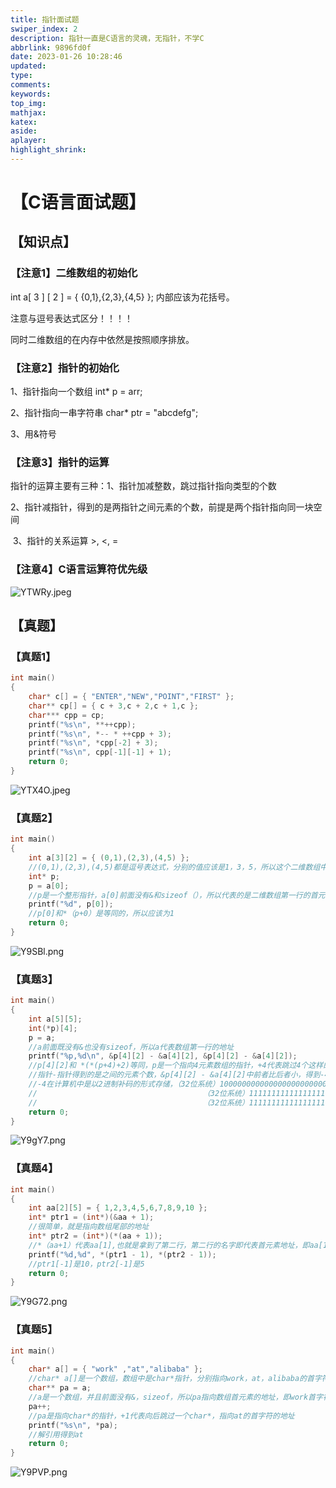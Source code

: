 ```yaml
---
title: 指针面试题
swiper_index: 2
description: 指针一直是C语言的灵魂，无指针，不学C
abbrlink: 9896fd0f
date: 2023-01-26 10:28:46
updated:
type:
comments:
keywords:
top_img:
mathjax:
katex:
aside:
aplayer:
highlight_shrink:
---
```

# 【C语言面试题】

## 【知识点】

### 【注意1】二维数组的初始化 

int a[ 3 ] [ 2 ] = { {0,1},{2,3},{4,5} }; 内部应该为花括号。

注意与逗号表达式区分！！！！

同时二维数组的在内存中依然是按照顺序排放。

### 【注意2】指针的初始化

1、指针指向一个数组 int* p = arr;

2、指针指向一串字符串 char* ptr = "abcdefg";

3、用&符号

### 【注意3】指针的运算

指针的运算主要有三种：1、指针加减整数，跳过指针指向类型的个数

​                  2、指针减指针，得到的是两指针之间元素的个数，前提是两个指针指向同一块空间

​                  3、指针的关系运算 >, <, =

### 【注意4】C语言运算符优先级

![YTWRy.jpeg](https://c2.im5i.com/2023/01/25/YTWRy.jpeg)



## 【真题】

### 【真题1】

```c
int main()
{
    char* c[] = { "ENTER","NEW","POINT","FIRST" };
    char** cp[] = { c + 3,c + 2,c + 1,c };
    char*** cpp = cp;
    printf("%s\n", **++cpp);
    printf("%s\n", *-- * ++cpp + 3);
    printf("%s\n", *cpp[-2] + 3);
    printf("%s\n", cpp[-1][-1] + 1);
    return 0;
}
```

![YTX4O.jpeg](https://c2.im5i.com/2023/01/25/YTX4O.jpeg)

### 【真题2】

```c
int main()
{
	int a[3][2] = { (0,1),(2,3),(4,5) };
    //(0,1),(2,3),(4,5)都是逗号表达式，分别的值应该是1，3，5，所以这个二维数组中依次应该是a[0][0]=1,a[0][1]=3,a[1][0]=5,a[1][1]=0,a[2][0]=0,a[2][1]=0
	int* p;
	p = a[0];
    //p是一个整形指针，a[0]前面没有&和sizeof（），所以代表的是二维数组第一行的首元素地址，即指向a[0][0]=1
	printf("%d", p[0]);
    //p[0]和*（p+0）是等同的，所以应该为1
	return 0;
}

```

![Y9SBl.png](https://c2.im5i.com/2023/01/26/Y9SBl.png)

### 【真题3】

```c
int main()
{
    int a[5][5];
    int(*p)[4];
    p = a;
    //a前面既没有&也没有sizeof，所以a代表数组第一行的地址
    printf("%p,%d\n", &p[4][2] - &a[4][2], &p[4][2] - &a[4][2]);
    //p[4][2]和 *(*(p+4)+2)等同，p是一个指向4元素数组的指针，+4代表跳过4个这样的数组，即p[4]再+2就是p[4][2]
    //指针-指针得到的是之间的元素个数，&p[4][2] - &a[4][2]中前者比后者小，得到-4，-4再以%p和%d的形式打印，%p是地址的形式，16进制的形式，%d就是-4
    //-4在计算机中是以2进制补码的形式存储，（32位系统）10000000000000000000000000000100（原码）
    //                                     （32位系统）11111111111111111111111111111011（反码）
    //                                     （32位系统）11111111111111111111111111111100（补码）——>转换成16进制形式FFFFFFFC
    return 0;
}
```

![Y9gY7.png](https://c2.im5i.com/2023/01/26/Y9gY7.png)

### 【真题4】

```c
int main()
{
    int aa[2][5] = { 1,2,3,4,5,6,7,8,9,10 };
    int* ptr1 = (int*)(&aa + 1);
    //很简单，就是指向数组尾部的地址
    int* ptr2 = (int*)(*(aa + 1));
    //*（aa+1）代表aa[1],也就是拿到了第二行，第二行的名字即代表首元素地址，即aa[1][0]的地址，它本身就是一个整形指针，所以前面的强制类型转换完全是迷惑双眼的
    printf("%d,%d", *(ptr1 - 1), *(ptr2 - 1));
    //ptr1[-1]是10，ptr2[-1]是5
    return 0;
}
```

 ![Y9G72.png](https://c2.im5i.com/2023/01/26/Y9G72.png)

### 【真题5】

```c
int main()
{
    char* a[] = { "work" ,"at","alibaba" };
    //char* a[]是一个数组，数组中是char*指针，分别指向work，at，alibaba的首字符
    char** pa = a;
    //a是一个数组，并且前面没有&，sizeof，所以pa指向数组首元素的地址，即work首字符的地址
    pa++;
    //pa是指向char*的指针，+1代表向后跳过一个char*，指向at的首字符的地址
    printf("%s\n", *pa);
    //解引用得到at
    return 0;
}
```

![Y9PVP.png](https://c2.im5i.com/2023/01/26/Y9PVP.png)
